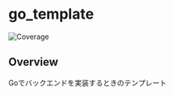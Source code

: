 # go_template

![Coverage](https://Hasushi.github.io/go_template/coverage.svg)

## Overview
Goでバックエンドを実装するときのテンプレート
